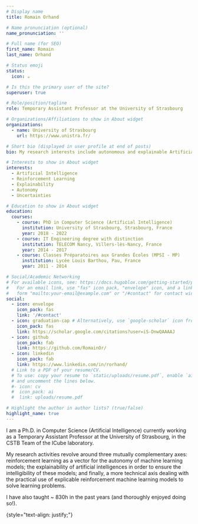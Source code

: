 ```yaml
---
# Display name
title: Romain Orhand

# Name pronunciation (optional)
name_pronunciation: ''

# Full name (for SEO)
first_name: Romain
last_name: Orhand

# Status emoji
status:
  icon: ☕️

# Is this the primary user of the site?
superuser: true

# Role/position/tagline
role: Temporary Assistant Professor at the University of Strasbourg

# Organizations/Affiliations to show in About widget
organizations:
  - name: University of Strasbourg
    url: https://www.unistra.fr/

# Short bio (displayed in user profile at end of posts)
bio: My research interests include autonomous and explainable Artificial Inteligence, and its applications to real-world problems.

# Interests to show in About widget
interests:
  - Artificial Intelligence
  - Reinforcement Learning
  - Explainability
  - Autonomy
  - Uncertainties

# Education to show in About widget
education:
  courses:
    - course: PhD in Computer Science (Artificial Intelligence)
      institution: University of Strasbourg, Strasbourg, France
      year: 2018 - 2022
    - course: IT Engineering degree with distinction
      institution: TELECOM Nancy, Villers-lès-Nancy, France
      year: 2014 - 2017
    - course: Classes Préparatoires aux Grandes Écoles (MPSI - MP)
      institution: Lycée Louis Barthou, Pau, France
      year: 2011 - 2014

# Social/Academic Networking
# For available icons, see: https://docs.hugoblox.com/getting-started/page-builder/#icons
#   For an email link, use "fas" icon pack, "envelope" icon, and a link in the
#   form "mailto:your-email@example.com" or "/#contact" for contact widget.
social:
  - icon: envelope
    icon_pack: fas
    link: '/#contact'
  - icon: graduation-cap # Alternatively, use `google-scholar` icon from `ai` icon pack
    icon_pack: fas
    link: https://scholar.google.com/citations?user=iS-DnwQAAAAJ
  - icon: github
    icon_pack: fab
    link: https://github.com/RomainOr/
  - icon: linkedin
    icon_pack: fab
    link: https://www.linkedin.com/in/rorhand/
  # Link to a PDF of your resume/CV.
  # To use: copy your resume to `static/uploads/resume.pdf`, enable `ai` icons in `params.yaml`,
  # and uncomment the lines below.
  #- icon: cv
  #  icon_pack: ai
  #  link: uploads/resume.pdf

# Highlight the author in author lists? (true/false)
highlight_name: true
---
```


I am a Ph.D. in Computer Science (Artificial Intelligence) currently working as a Temporary Assistant Professor at the University of Strasbourg, in the CSTB Team of the ICube laboratory.

My research activities revolve around three mutually complementary axes: reinforcement learning as a vector for the autonomy of machine learning models; the explainability of artificial intelligences in order to ensure the intelligibility of these models; and finally, a more technical axis dealing with the practical use of explicable reinforcement machine learning models to solve learning problems.

I have also taught ~ 830h in the past years (and thoroughly enjoyed doing so!).

{style="text-align: justify;"}
